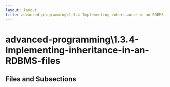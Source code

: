 ```yaml
---
layout: layout
title: advanced-programming\1.3.4-Implementing-inheritance-in-an-RDBMS-files
---
```


# advanced-programming\1.3.4-Implementing-inheritance-in-an-RDBMS-files

## Files and Subsections

